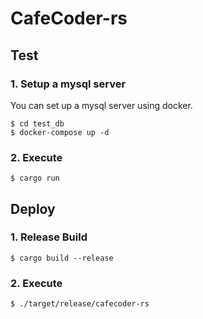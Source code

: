 # CafeCoder-rs
## Test
### 1. Setup a mysql server
You can set up a mysql server using docker.
```console
$ cd test_db
$ docker-compose up -d
```

### 2. Execute
```console
$ cargo run
```

## Deploy
### 1. Release Build
```console
$ cargo build --release
```

### 2. Execute
```console
$ ./target/release/cafecoder-rs
```